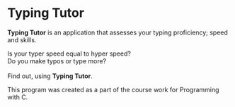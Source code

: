 # Typing Tutor

**Typing Tutor** is an application that assesses your typing proficiency; speed and skills.<br />

Is your typer speed equal to hyper speed? <br />Do you make typos or type more? <br /><br />
Find out, using **Typing Tutor**.<br />

This program was created as a part of the course work for Programming with C.
